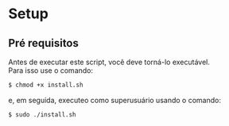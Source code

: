 # Setup

## Pré requisitos

Antes de executar este script, você deve torná-lo executável. </br>
Para isso use o comando:
```bash
$ chmod +x install.sh
```
e, em seguida, executeo como superusuário usando o comando:

```bash
$ sudo ./install.sh
```